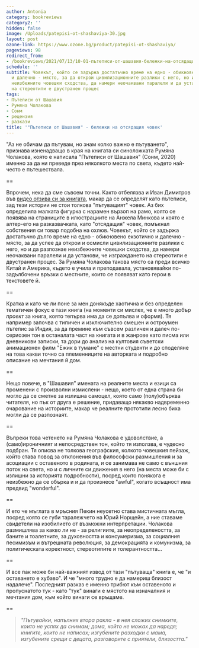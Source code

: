 ```yaml
---
author: Antonia
category: bookreviews
category2: ''
hidden: false
image: /Uploads/patepisi-ot-shashaviya-30.jpg
layout: post
ozone-link: https://www.ozone.bg/product/patepisi-ot-shashaviya/
pageviews: 98
redirect_from:
- /bookreviews/2021/07/13/10-01-пътеписи-от-шашавия-бележки-на-отсядащия-човек
schedule: ''
subtitle: Човекът, който се задържа достатъчно време на едно - обикновено екзотично
  и далечно - място, за да открои цивилизационните разлики с него, но и да разпознае
  неизбежните човешки сходства, да намери неочаквани паралели и да установи, че изграждането
  на стереотипи е двустранен процес
tags:
- Пътеписи от Шашавия
- Румяна Чолакова
- Сонм
- рецензия
- разкази
title: '"Пътеписи от Шашавия" - бележки на отсядащия човек'
---
```


"Аз не обичам да пътувам, но знам колко важно е пътуването", признава изненадващо в края на книгата си синоложката Румяна Чолакова, която е написала "Пътеписи от Шашавия" (Сонм, 2020) именно за да ни преведе през няколкото места по света, където най-често е пътешествала. 

\==

Впрочем, нека да сме съвсем точни. Както отбелязва и Иван Димитров във [видео отзива си за книгата](https://www.youtube.com/watch?v=2zvABdsb0Vw&feature=emb_title), макар да се определят като пътеписи, зад тези истории не стои толкова "пътуващият" човек. Аз бих определила малката фигурка с нарамен вързоп на рамо, която се появява на страниците в илюстрациите на Анжела Минкова и която е алтер-его на разказвачката, като "отсядащия" човек, помъкнал собствения си товар подобна на охлюв. Човекът, който се задържа достатъчно дълго време на едно - обикновено екзотично и далечно - място, за да успее да открои и осмисли цивилизационните разлики с него, но и да разпознае неизбежните човешки сходства, да намери неочаквани паралели и да установи, че изграждането на стереотипи е двустранен процес. За Румяна Чолакова такова място са преди всичко Китай и Америка, където е учила и преподавала, установявайки по-задълбочени връзки с местните, които се появяват като герои в текстовете й. 

\==

Кратка и като че ли поне за мен донякъде хаотична и без определен тематичен фокус е тази книга (на моменти си мислех, че е много добър *проект* за книга, която тепърва има да се допълва и оформя). Тя например започва с типичен и изключително смешен и остроумен пътепис за Индия, за да премине към съвсем различен и далеч по-сериозен тон в останалата част на книгата и в жанрове като писма или дневникови записки, та дори до анализ на култовия съветски анимационен филм "Ежик в тумане" с местни студенти и до споделяне на това какви точно са племенниците на авторката и подробно описание на мечтания й дом. 

\==

Нещо повече, в "Шашавия" имената на реалните места и езици са променени с произволни измислени - нещо, което от една страна би могло да се сметне за излишна самоцел, която само (полу)обърква читателя, но пък от друга е решение, придаващо някакво надвременно очарование на историите, макар че реалните прототипи лесно биха могли да се разпознаят.

\==

Въпреки това четенето на Румяна Чолакова е удоволствие, а (само)ироничният и непосредствен тон, който тя използва, е чудесно подбран. Тя описва не толкова географския, колкото човешкия пейзаж, който става повод за отклонения във философски размишления и за асоциации с оставеното в родината, и се занимава не само с външния поток на света, но и с личните си движения в него (на места може би с излишни за историята подробности), посред които понякога е неизбежно да се обърка и и да произнесе "awful", когато всъщност има предвид "wonderful".

\==

И ето че мъглата в мръсния Пекин неусетно става мистичната мъгла, посред която се губи таралежчето на Юрий Норщейн, а ние ставаме свидетели на изобилието от възможни интерпретации. Чолакова размишлява за какво ли не - за религиите, за неопределеността, за баните и тоалетните, за духовността и консумеризма, за социалния песимизъм и вътрешната революция, за демокрацията и комунизма, за политическата коректност, стереотипите и толерантността... 

\==

И все пак може би най-важният извод от тази "пътуваща" книга е, че "и оставането е хубаво". И че "много трудно е да намериш близост надалече". Последният разказ е именно трибют към оставеното и пропуснатото тук - като "тук" винаги е мястото на изначалния и мечтания дом, към който винаги се връщаме. 

\==

> *"Пътувайки, напълних втора ракла - в нея сложих снимките, които не успях да снимам; дома, който не можах да наредя; книгите, които не написах; изгубените разходки с мама, изгубените срещи с децата, разговорите с приятели, близостта."*